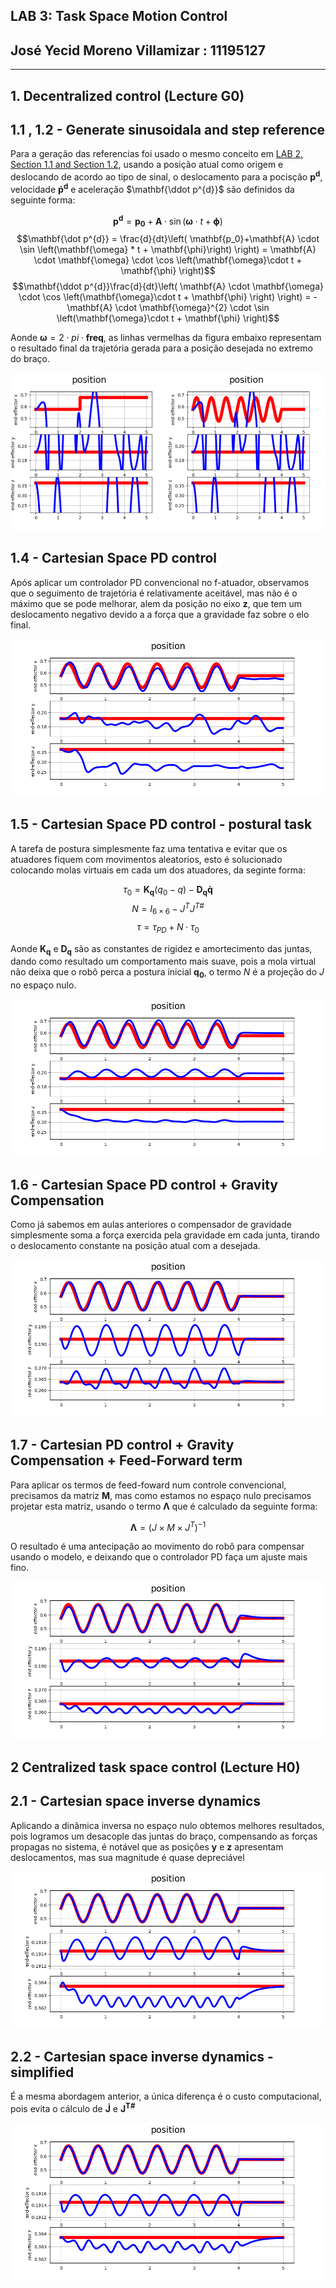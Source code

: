 ## LAB 3: Task Space Motion Control
## José Yecid Moreno Villamizar : 11195127

---

## **1. Decentralized control (Lecture G0)**
## 1.1 , 1.2 - Generate sinusoidala and step reference 

Para a geração das referencias foi usado o mesmo conceito em [LAB 2, Section 1.1 and Section 1.2](../Relatorio%202/README.md), usando a posição atual como origem e deslocando de acordo ao tipo de sinal, o deslocamento para a pocisção $\mathbf{p^{d}}$, velocidade $\mathbf{\dot p^{d}}$ e aceleração $\mathbf{\ddot p^{d}}$ são definidos da seguinte forma:

$$\mathbf{p^{d}} =  \mathbf{p_0}+ \mathbf{A} \cdot \sin\left( \mathbf{\omega} \cdot t + \mathbf{\phi}\right)$$
$$\mathbf{\dot p^{d}} = \frac{d}{dt}\left(
    \mathbf{p_0}+\mathbf{A} \cdot \sin \left(\mathbf{\omega} * t  + \mathbf{\phi}\right)
    \right) = 
\mathbf{A} \cdot \mathbf{\omega} \cdot  \cos \left(\mathbf{\omega}\cdot t + \mathbf{\phi} \right)$$
$$\mathbf{\ddot p^{d}}\frac{d}{dt}\left(
    \mathbf{A} \cdot \mathbf{\omega} \cdot  \cos \left(\mathbf{\omega}\cdot t  + \mathbf{\phi} \right)
    \right) = 
-\mathbf{A} \cdot \mathbf{\omega}^{2} \cdot  \sin \left(\mathbf{\omega}\cdot t  + \mathbf{\phi} \right)$$

Aonde $\mathbf{\omega} = 2 \cdot pi \cdot \mathbf{freq}$, as linhas vermelhas da figura embaixo representam o resultado final da trajetória gerada para a posição desejada no extremo do braço.

![img/fig_1.1_1.2_position.png](img/fig_1.1_1.2_position.png)

## 1.4 - Cartesian Space PD control

Após aplicar um controlador PD convencional no f-atuador, observamos que o seguimento de trajetória é relativamente aceitável, mas não é o máximo que se pode melhorar, alem da posição no eixo **z**, que tem um deslocamento negativo devido a a força que a gravidade faz sobre o elo final.

![img/fig_1.4_position.png](img/fig_1.4_position.png)

## 1.5 - Cartesian Space PD control - postural task

A tarefa de postura simplesmente faz uma tentativa e evitar que os atuadores fiquem com movimentos aleatorios, esto é solucionado colocando molas virtuais em cada um dos atuadores, da seginte forma:

$$\tau_0 = \mathbf{K_q}(q_0-q) - \mathbf{D_q \dot q}$$
$$N = I_{6 \times 6} - J^{T} J^{T\#}$$
$$\tau = \tau_{PD} + N\cdot \tau_0$$

Aonde $\mathbf{K_q}$ e $\mathbf{D_q}$ são as constantes de rigidez e amortecimento das juntas, dando como resultado um comportamento mais suave, pois a mola virtual não deixa que o robô perca a postura inicial $\mathbf{q_0}$, o termo $N$ é a projeção do $J$ no espaço nulo.

![img/fig_1.5_position.png](img/fig_1.5_position.png)

## 1.6 - Cartesian Space PD control + Gravity Compensation

Como já sabemos em aulas anteriores o compensador de gravidade simplesmente soma a força exercida pela gravidade em cada junta, tirando o deslocamento constante na posição atual com a desejada.

![img/fig_1.6_position.png](img/fig_1.6_position.png)

## 1.7 - Cartesian PD control + Gravity Compensation + Feed-Forward term

Para aplicar os termos de feed-foward num controle convencional, precisamos da matriz $\mathbf{M}$, mas como estamos no espaço nulo precisamos projetar esta matriz, usando o termo $\mathbf{\Lambda}$ que é calculado da seguinte forma:

$$\mathbf{\Lambda} = (J \times M \times J^{T})^{-1}$$

O resultado é uma antecipação ao movimento do robô para compensar usando o modelo, e deixando que o controlador PD faça um ajuste mais fino.

![img/fig_1.7_position.png](img/fig_1.7_position.png)

## **2 Centralized task space control (Lecture H0)**

## 2.1 - Cartesian space inverse dynamics

Aplicando a dinâmica inversa no espaço nulo obtemos melhores resultados, pois logramos um desacople das juntas do braço, compensando as forças propagas no sistema, é notável que as posições **y** e **z** apresentam deslocamentos, mas sua magnitude é quase depreciável

![img/fig_2.1_position.png](img/fig_2.1_position.png)

## 2.2 - Cartesian space inverse dynamics - simplified

É a mesma abordagem anterior, a única diferença é o custo computacional, pois evita o cálculo de $\mathbf{\dot J}$ e $\mathbf{J^{T\#}}$

![img/fig_2.2_position.png](img/fig_2.2_position.png)

